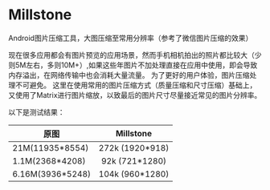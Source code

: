 # Millstone
Android图片压缩工具，大图压缩至常用分辨率（参考了微信图片压缩的效果）

现在很多应用都会有图片预览的应用场景，然而手机相机拍出的照片都比较大（少则5M左右，多则10M+）,如果这些年图片不加处理直接在应用中使用，即会导致内存溢出，在网络传输中也会消耗大量流量。
为了更好的用户体验，图片压缩处理不可避免。
这里在使用常用的图片压缩方式（质量压缩和尺寸压缩）基础上，又使用了Matrix进行图片缩放，以致最后的图片尺寸尽量接近常见的图片分辨率。<p>
以下是测试结果：

| 原图              | Millstone       |
|-------------------|:---------------:|
| 21M(11935*8554)   |272k (1920*918)  |
| 1.1M(2368*4208)   |92k (721*1280)   |
| 6.16M(3936*5248)  |104k (960*1280)  |


